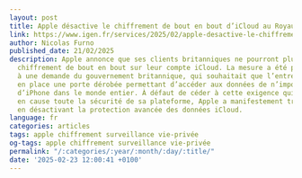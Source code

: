 ```yaml
---
layout: post
title: Apple désactive le chiffrement de bout en bout d’iCloud au Royaume-Uni
link: https://www.igen.fr/services/2025/02/apple-desactive-le-chiffrement-de-bout-en-bout-dicloud-en-grande-bretagne-148645
author: Nicolas Furno
published_date: 21/02/2025
description: Apple annonce que ses clients britanniques ne pourront plus activer le
  chiffrement de bout en bout sur leur compte iCloud. La mesure a été prise en réponse
  à une demande du gouvernement britannique, qui souhaitait que l’entreprise mette
  en place une porte dérobée permettant d’accéder aux données de n’importe quel utilisateur
  d’iPhone dans le monde entier. À défaut de céder à cette exigence qui remettait
  en cause toute la sécurité de sa plateforme, Apple a manifestement trouvé un compromis
  en désactivant la protection avancée des données iCloud.
language: fr
categories: articles
tags: apple chiffrement surveillance vie-privée
og-tags: apple chiffrement surveillance vie-privée
permalink: "/:categories/:year/:month/:day/:title/"
date: '2025-02-23 12:00:41 +0100'
---
```

